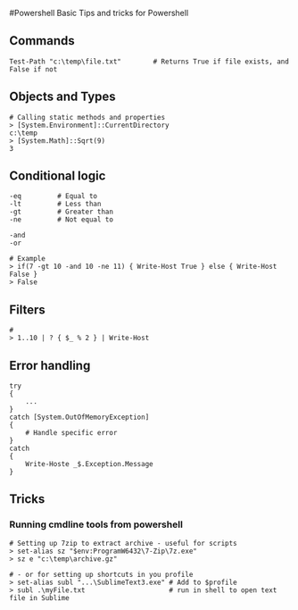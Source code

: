 #Powershell
Basic Tips and tricks for Powershell

## Commands
	Test-Path "c:\temp\file.txt" 		# Returns True if file exists, and False if not

## Objects and Types
	# Calling static methods and properties
	> [System.Environment]::CurrentDirectory
	c:\temp
	> [System.Math]::Sqrt(9)
	3

## Conditional logic
	-eq			# Equal to
	-lt			# Less than
	-gt			# Greater than
	-ne			# Not equal to

	-and		
	-or

	# Example
	> if(7 -gt 10 -and 10 -ne 11) { Write-Host True } else { Write-Host False } 
	> False
## Filters
	#  
	> 1..10 | ? { $_ % 2 } | Write-Host

## Error handling
	try
	{
		...
	}
	catch [System.OutOfMemoryException]
	{
    	# Handle specific error
	}
	catch
	{
		Write-Hoste _$.Exception.Message
	}

## Tricks
### Running cmdline tools from powershell
	# Setting up 7zip to extract archive - useful for scripts 
	> set-alias sz "$env:ProgramW6432\7-Zip\7z.exe"
	> sz e "c:\temp\archive.gz"

	# - or for setting up shortcuts in you profile
	> set-alias subl "...\SublimeText3.exe"	# Add to $profile
	> subl .\myFile.txt						# run in shell to open text file in Sublime